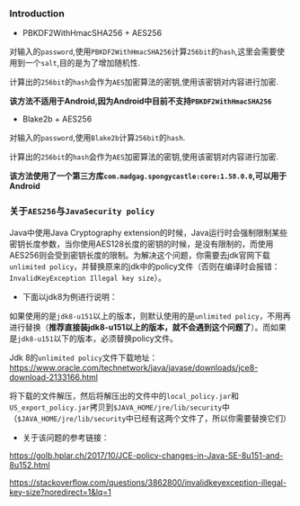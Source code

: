 ### Introduction

* PBKDF2WithHmacSHA256 + AES256

对输入的`password`,使用`PBKDF2WithHmacSHA256`计算`256bit`的`hash`,这里会需要使用到一个`salt`,目的是为了增加随机性.

计算出的`256bit`的`hash`会作为`AES`加密算法的密钥,使用该密钥对内容进行加密.

**该方法不适用于Android,因为Android中目前不支持`PBKDF2WithHmacSHA256`**

* Blake2b + AES256

对输入的`password`,使用`Blake2b`计算`256bit`的`hash`.

计算出的`256bit`的`hash`会作为`AES`加密算法的密钥,使用该密钥对内容进行加密.

**该方法使用了一个第三方库`com.madgag.spongycastle:core:1.58.0.0`,可以用于Android**


### 关于`AES256`与`JavaSecurity policy`

Java中使用Java Cryptography extension的时候，Java运行时会强制限制某些密钥长度参数，当你使用AES128长度的密钥的时候，是没有限制的，而使用AES256则会受到密钥长度的限制。为解决这个问题，你需要去jdk官网下载`unlimited policy`，并替换原来的jdk中的policy文件（否则在编译时会报错：`InvalidKeyException Illegal key size`）。

* 下面以jdk8为例进行说明：

如果使用的是`jdk8-u151`以上的版本，则默认使用的是`unlimited policy`，不用再进行替换（**推荐直接装jdk8-u151以上的版本，就不会遇到这个问题了**）。而如果是`jdk8-u151`以下的版本，必须替换policy文件。

Jdk 8的`unlimited policy`文件下载地址：https://www.oracle.com/technetwork/java/javase/downloads/jce8-download-2133166.html

将下载的文件解压，然后将解压出的文件中的`local_policy.jar`和`US_export_policy.jar`拷贝到`$JAVA_HOME/jre/lib/security`中（`$JAVA_HOME/jre/lib/security`中已经有这两个文件了，所以你需要替换它们）

* 关于该问题的参考链接：

https://golb.hplar.ch/2017/10/JCE-policy-changes-in-Java-SE-8u151-and-8u152.html

https://stackoverflow.com/questions/3862800/invalidkeyexception-illegal-key-size?noredirect=1&lq=1